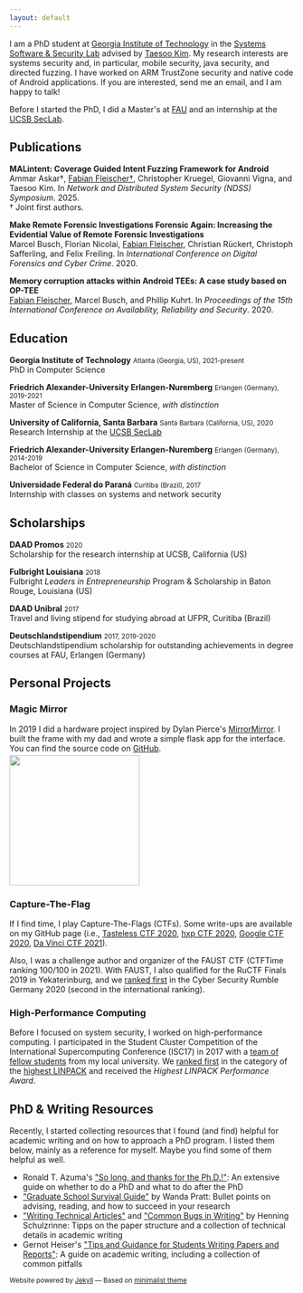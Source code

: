 ```yaml
---
layout: default
---
```


I am a PhD student at [Georgia Institute of Technology](https://www.gatech.edu/) in the [Systems Software & Security Lab](https://gts3.org/) advised by [Taesoo Kim](https://taesoo.kim/). My research interests are systems security and, in particular, mobile security, java security, and directed fuzzing. I have worked on ARM TrustZone security and native code of Android applications. If you are interested, send me an email, and I am happy to talk!

Before I started the PhD, I did a Master's at [FAU](https://www.fau.eu/) and an internship at the [UCSB SecLab](https://seclab.cs.ucsb.edu/).

## Publications

**MALintent: Coverage Guided Intent Fuzzing Framework for Android** [<i class="fa fa-file"></i>](pdf/2025-malintent.pdf) \
Ammar Askar†, <u>Fabian Fleischer†</u>, Christopher Kruegel, Giovanni Vigna, and Taesoo Kim.
In *Network and Distributed System Security (NDSS) Symposium*.
2025\. \
† Joint first authors.

**Make Remote Forensic Investigations Forensic Again: Increasing the Evidential Value of Remote Forensic Investigations** [<i class="fa fa-file"></i>](https://link.springer.com/content/pdf/10.1007%2F978-3-030-68734-2_2.pdf) \
Marcel Busch, Florian Nicolai, <u>Fabian Fleischer</u>, Christian Rückert, Christoph Safferling, and Felix Freiling.
In *International Conference on Digital Forensics and Cyber Crime*.
2020.

**Memory corruption attacks within Android TEEs: A case study based on OP-TEE** [<i class="fa fa-file"></i>](https://dl.acm.org/doi/pdf/10.1145/3407023.3407072)\
<u>Fabian Fleischer</u>, Marcel Busch, and Phillip Kuhrt.
In *Proceedings of the 15th International Conference on Availability, Reliability and Security*.
2020.

## Education

**Georgia Institute of Technology** <small>Atlanta (Georgia, US), 2021-present</small> \
PhD in Computer Science

**Friedrich Alexander-University Erlangen-Nuremberg** <small>Erlangen (Germany), 2019-2021</small> \
Master of Science in Computer Science, *with distinction*

**University of California, Santa Barbara** <small>Santa Barbara (California, US), 2020</small> \
Research Internship at the [UCSB SecLab](https://seclab.cs.ucsb.edu/)

**Friedrich Alexander-University Erlangen-Nuremberg** <small>Erlangen (Germany), 2014-2019</small> \
Bachelor of Science in Computer Science, *with distinction*

**Universidade Federal do Paraná** <small>Curitiba (Brazil), 2017</small> \
Internship with classes on systems and network security

## Scholarships

**DAAD Promos** <small>2020</small> \
Scholarship for the research internship at UCSB, California (US)

**Fulbright Louisiana** <small>2018</small> \
Fulbright *Leaders in Entrepreneurship* Program & Scholarship in Baton Rouge, Louisiana (US)

**DAAD Unibral** <small>2017</small> \
Travel and living stipend for studying abroad at UFPR, Curitiba (Brazil)

**Deutschlandstipendium** <small>2017, 2019-2020</small> \
Deutschlandstipendium scholarship for outstanding achievements in degree courses at FAU, Erlangen (Germany)



## Personal Projects

### Magic Mirror

In 2019 I did a hardware project inspired by Dylan Pierce's [MirrorMirror](https://metro.co.uk/2015/12/30/tech-genius-builds-magic-mirror-for-girlfriend-which-compliments-her-and-gives-weather-updates-5591422/). I built the frame with my dad and wrote a simple flask app for the interface. You can find the source code on [GitHub](https://github.com/fab1ano/magic-mirror).

<img src="{{ site.baseurl }}/assets/img/mirror.jpg" width="230" style="margin-top:-10px" class="img-circle"/>

### Capture-The-Flag

If I find time, I play Capture-The-Flags (CTFs). Some write-ups are available on my GitHub page (i.e., [Tasteless CTF 2020](https://github.com/fab1ano/tasteless-ctf-20), [hxp CTF 2020](https://github.com/fab1ano/hxp-ctf-20), [Google CTF 2020](https://github.com/fab1ano/google-ctf-20), [Da Vinci CTF 2021](https://github.com/fab1ano/davinci-ctf-21)).

Also, I was a challenge author and organizer of the FAUST CTF (CTFTime ranking 100/100 in 2021).
With FAUST, I also qualified for the RuCTF Finals 2019 in Yekaterinburg, and we [ranked first](https://www.cs1.tf.fau.de/2020/11/20/fau-security-team-faust-ranks-first-in-cyber-security-rumble-germany/) in the Cyber Security Rumble Germany 2020 (second in the international ranking).

### High-Performance Computing

Before I focused on system security, I worked on high-performance computing. I participated in the Student Cluster Competition of the International Supercomputing Conference (ISC17) in 2017 with a [team of fellow students](https://www.gauss-centre.eu/news/newsflashes/article/gcs-sponsors-team-from-fau-to-compete-in-isc17-student-cluster-competition/) from my local university. We <u>ranked first</u> in the category of the [highest LINPACK](http://www.hpcadvisorycouncil.com/events/2017/isc17-student-cluster-competition/) and received the *Highest LINPACK Performance Award*.

## PhD & Writing Resources

Recently, I started collecting resources that I found (and find) helpful for academic writing and on how to approach a PhD program. I listed them below, mainly as a reference for myself. Maybe you find some of them helpful as well.

* Ronald T. Azuma's ["So long, and thanks for the Ph.D.!"](http://www.cs.unc.edu/~azuma/hitch4.html): An extensive guide on whether to do a PhD and what to do after the PhD
* ["Graduate School Survival Guide"](https://www.math.waikato.ac.nz/~seano/grad-school-advice.html) by Wanda Pratt: Bullet points on advising, reading, and how to succeed in your research
* ["Writing Technical Articles"](http://www.cs.columbia.edu/~hgs/etc/writing-style.html) and ["Common Bugs in Writing"](http://www.cs.columbia.edu/~hgs/etc/writing-bugs.html) by Henning Schulzrinne: Tipps on the paper structure and a collection of technical details in academic writing
* Gernot Heiser's ["Tips and Guidance for Students Writing Papers and Reports"](http://gernot-heiser.org/style-guide.html): A guide on academic writing, including a collection of common pitfalls

<small>Website powered by <a href="https://jekyllrb.com/">Jekyll</a> &mdash; Based on <a href="https://www.bodunhu.com/minimalist/">minimalist theme</a></small>

